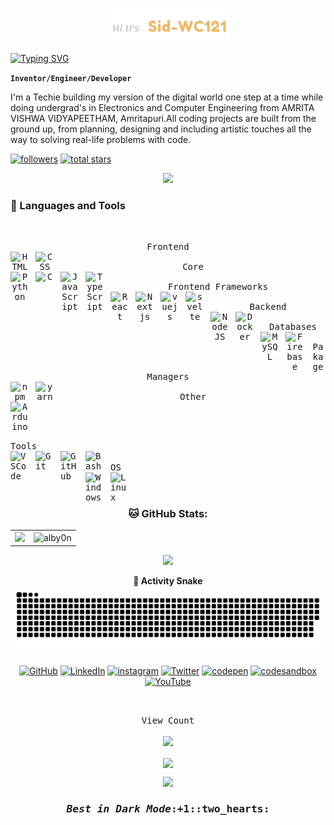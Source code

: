 <p align="center"><a href="https://Sid-WC121.github.io"><img width="40%"  alt="Hi it's Sid-WC121" src="./rdme-headerimg.png" /></a></p

<pi align="center">
    <a href="https://git.io/typing-svg"><img src="https://readme-typing-svg.herokuapp.com?font=Mukta&size=30&pause=1000&color=F000FF&width=435&lines=Electronics%2C+Software+Engineer;Full-Stack+Developer;UI%2FUX+Designer;Always++Picking+up+new+skills+" alt="Typing SVG" /></a>
</pi>

**`Inventor/Engineer/Developer`**

I'm a Techie building my version of the digital world one step at a time while doing undergrad's in Electronics and Computer Engineering from AMRITA VISHWA VIDYAPEETHAM, Amritapuri.All coding projects are built from the ground up, from planning, designing and including artistic touches all the way to solving real-life problems with code.

   <p align="left">
      <a href="https://github.com/Sid-WC121?tab=followers">
         <img alt="followers" title="Follow me on Github" src="https://custom-icon-badges.demolab.com/github/followers/Sid-WC121?color=236ad3&labelColor=1155ba&style=for-the-badge&logo=person-add&label=Follow&logoColor=white"/></a>
   <a href="https://github.com/Sid-WC121?tab=repositories&sort=stargazers">
    <img alt="total stars" title="Total stars on GitHub" src="https://custom-icon-badges.demolab.com/github/stars/Sid-WC121?color=55960c&style=for-the-badge&labelColor=488207&logo=star"/></a>
   </p>
<p align="center">
    <td align="center">
      <img src="https://github-profile-trophy.vercel.app/?username=Sid-WC121&theme=onedark&no-frame=true&no-bg=false&margin-w=4" />
    </td>   
</p>

   
### 🧰 Languages and Tools
<table>
<kbd>
    <br>
    <p align="center">
     <kbd>
        <kbd>Frontend</kbd>
        <br>
        <img align="left" title="HTML" width="30px" style="padding-right:10px;" src="https://cdn.jsdelivr.net/gh/devicons/devicon/icons/html5/html5-plain.svg" />
        <img align="left" title="CSS" width="30px" style="padding-right:10px;" src="https://cdn.jsdelivr.net/gh/devicons/devicon/icons/css3/css3-plain.svg" />
        <br>    
    </kbd>
     <kbd>
        <kbd>Core</kbd>
        <br>
         <img align="left" title="Python" width="30px" style="padding-right:10px;" src="https://cdn.jsdelivr.net/gh/devicons/devicon/icons/python/python-original.svg" />
         <img align="left" title="C" width="30px" style="padding-right:10px;" src="https://cdn.jsdelivr.net/gh/devicons/devicon/icons/c/c-line.svg" />
         <img align="left" title="JavaScript" width="30px" style="padding-right:10px;" src="https://cdn.jsdelivr.net/gh/devicons/devicon/icons/javascript/javascript-plain.svg" />
         <img align="left" title="TypeScript" width="30px" style="padding-right:10px;" src="https://cdn.jsdelivr.net/gh/devicons/devicon/icons/typescript/typescript-plain.svg" />
        <br>    
    </kbd>
    <kbd>
        <kbd>Frontend Frameworks</kbd>
        <br>
        <img align="left" title="React" width="30px" style="padding-right:10px;" src="https://raw.githubusercontent.com/danielcranney/readme-generator/main/public/icons/skills/react-colored.svg"/>
        <img align="left" title="Nextjs" width="30px" style="padding-right:10px;" src="https://raw.githubusercontent.com/danielcranney/readme-generator/main/public/icons/skills/nextjs-colored-dark.svg"/>
        <img align="left" title="vuejs" width="30px" style="padding-right:10px;" src="https://raw.githubusercontent.com/danielcranney/readme-generator/main/public/icons/skills/vuejs-colored.svg" />
        <img align="left" title="svelte" width="30px" style="padding-right:10px;" src="https://raw.githubusercontent.com/danielcranney/readme-generator/main/public/icons/skills/svelte-colored.svg"/>
        <br>    
    </kbd>
    <kbd>
        <kbd>Backend</kbd>
        <br>
        <img align="left" title="NodeJS" width="30px" style="padding-right:10px;" src="https://cdn.jsdelivr.net/gh/devicons/devicon/icons/nodejs/nodejs-original.svg" />
        <img align="left" title="Docker" width="30px" style="padding-right:10px;" src="https://cdn.jsdelivr.net/gh/devicons/devicon/icons/docker/docker-original.svg" />
        <br>    
    </kbd>
    <kbd>
        <kbd>Databases</kbd>
        <br>
        <img align="left" title="MySQL" width="30px" style="padding-right:10px;" src="https://cdn.jsdelivr.net/gh/devicons/devicon/icons/mysql/mysql-original-wordmark.svg" />
        <img align="left" title="Firebase" width="30px" style="padding-right:10px;" src="https://cdn.jsdelivr.net/gh/devicons/devicon/icons/firebase/firebase-plain.svg" />
        <br>    
    </kbd>
    <kbd>
        <kbd>Pakage Managers</kbd>
        <br>
        <img align="left" title="npm" width="30px" style="padding-right:10px;" src="https://cdn.jsdelivr.net/gh/devicons/devicon/icons/npm/npm-original-wordmark.svg" />
        <img align="left" title="yarn" width="30px" style="padding-right:10px;" src="https://cdn.jsdelivr.net/gh/devicons/devicon/icons/yarn/yarn-original.svg" />
        <br>    
    </kbd>
    <kbd>
        <kbd>Other</kbd>
        <br>
        <img align="left" title="Arduino" width="30px" style="padding-right:10px;" src="https://cdn.jsdelivr.net/gh/devicons/devicon/icons/arduino/arduino-original-wordmark.svg" />
        <br>    
    </kbd>
    </p>
</kbd>
</table>
<kbd>
    <kbd>Tools</kbd>
    <br>
    <img align="left" title="VSCode" width="30px" style="padding-right:10px;" src="https://cdn.jsdelivr.net/gh/devicons/devicon/icons/vscode/vscode-original.svg"/>
    <img align="left" title="Git" width="30px" style="padding-right:10px;" src="https://cdn.jsdelivr.net/gh/devicons/devicon/icons/git/git-original.svg" />
    <img align="left" title="GitHub" width="30px" style="padding-right:10px;" src="https://img.icons8.com/fluency/48/null/github.png" />
    <img align="left" title="Bash" width="30px" style="padding-right:10px;" src="https://cdn.jsdelivr.net/gh/devicons/devicon/icons/bash/bash-original.svg" />
    <br>    
</kbd>
<kbd>
    <kbd>OS</kbd>
    <br>
    <img align="left" title="Windows" width="30px" style="padding-right:10px;" src="https://img.icons8.com/color/48/null/windows-10.png" />
    <img align="left" title="Linux" width="30px" style="padding-right:10px;" src="https://cdn.jsdelivr.net/gh/devicons/devicon/icons/linux/linux-original.svg" />
    <br>
</kbd>



# 
<h3 align="center"> 
  🐱 GitHub Stats: </h3>
<table>
  <tr>
    <td>
      <img src="https://github-readme-stats.vercel.app/api?username=Sid-WC121&theme=chartreuse-dark&show_icons=true)](https://github.com/anuraghazra/github-readme-stats" />
    </td>
    <td>
      <img src="https://github-readme-stats.vercel.app/api/top-langs?username=Sid-WC121&show_icons=true&locale=en&layout=compact&theme=dark" alt="alby0n" />
    </td>
  </tr>
</table>
<p align="center">
    <img src="https://github-readme-streak-stats.herokuapp.com/?user=Sid-WC121&theme=chartreuse-dark&hide_border=false"/>
</p>

<div align="center">

 **🐍 Activity Snake**
![Animation](https://raw.githubusercontent.com/Sid-WC121/Sid-WC121/output/github-contribution-grid-snake-dark.svg)
    
</div>

<p align="center">
    <a href="https://github.com/Sid-WC121" ><img src="https://img.icons8.com/bubbles/50/000000/github.png" alt="GitHub" height='40'/></a>
    <a href="https://www.linkedin.com/in/sidharth-p-159948241/"><img src="https://img.icons8.com/bubbles/50/000000/linkedin.png" alt="LinkedIn" height='40'/></a>
    <a href="https://www.instagram.com/sid_WC121/"><img src="https://img.icons8.com/bubbles/50/null/instagram-new--v2.png" alt='instagram' height='40'/></a>
    <a href="https://twitter.com/Sid_WC121"><img src="https://img.icons8.com/bubbles/50/000000/twitter-circled.png" alt="Twitter" height='40'/></a>
    <a href="https://codepen.io/Sid-WC121"><img src="https://raw.githubusercontent.com/danielcranney/readme-generator/main/public/icons/socials/codesandbox-dark.svg" alt='codepen' height='35'/></a>
    <a href="https://codesandbox.io/u/Sid-WC121"><img src="https://img.icons8.com/external-tal-revivo-green-tal-revivo/36/null/external-codesandbox-an-online-code-editor-and-sharing-web-application-projects-logo-green-tal-revivo.png" alt='codesandbox' height='40'/></a>
     <a href="https://www.youtube.com/channel/UCbSK5Mx7mUbdkxwUw1xW7Sg"><img src="https://img.icons8.com/bubbles/50/null/youtube.png" alt='YouTube' height='40'/></a>
</p>

<br/>



<p align="center"> 
  <kbd>
  View Count<br>
  <br>
  <img src="https://profile-counter.glitch.me/Sid-WC121/count.svg" />
  </kbd>
</p>
<!---
Sid-WC121/Sid-WC121 is a ✨ special ✨ repository because its `README.md` (this file) appears on your GitHub profile.
You can click the Preview link to take a look at your changes.
--->




<div align="center">
<img align="center" src=https://metrics.lecoq.io/Sid-WC121?template=classic&base.community=0&isocalendar=1&achievements=1&base=header%2C%20activity%2C%20community%2C%20repositories%2C%20metadata&base.indepth=false&base.hireable=false&base.skip=false&isocalendar=false&isocalendar.duration=half-year&achievements=false&achievements.threshold=C&achievements.secrets=false&achievements.display=compact&achievements.limit=0&config.timezone=Asia%2FCalcutta&config.octicon=true
</div>
<br> 
<p align="center">
  <img src="https://capsule-render.vercel.app/api?type=waving&color=gradient&height=60&section=footer"/>
</p>

<kbd>
    <h3><b><em> Best in Dark Mode</em></b>:+1::two_hearts:</h3>
</kbd>
